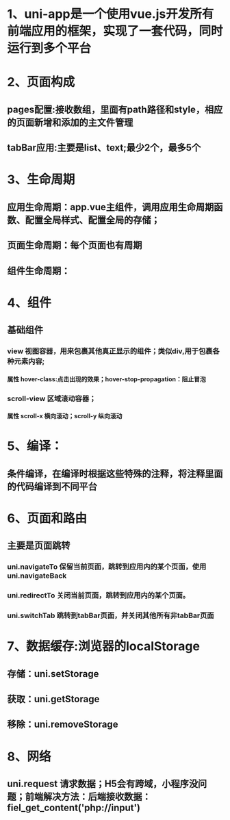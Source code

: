
# 1、uni-app是一个使用vue.js开发所有前端应用的框架，实现了一套代码，同时运行到多个平台

# 2、页面构成
## pages配置:接收数组，里面有path路径和style，相应的页面新增和添加的主文件管理
## tabBar应用:主要是list、text;最少2个，最多5个

# 3、生命周期
## 应用生命周期：app.vue主组件，调用应用生命周期函数、配置全局样式、配置全局的存储；
## 页面生命周期：每个页面也有周期
## 组件生命周期：

# 4、组件
## 基础组件
### view 视图容器，用来包裹其他真正显示的组件；类似div,用于包裹各种元素内容;
#### 属性 hover-class:点击出现的效果；hover-stop-propagation：阻止冒泡
### scroll-view 区域滚动容器；
#### 属性 scroll-x 横向滚动；scroll-y 纵向滚动

# 5、编译：
## 条件编译，在编译时根据这些特殊的注释，将注释里面的代码编译到不同平台

# 6、页面和路由
## 主要是页面跳转
### uni.navigateTo 保留当前页面，跳转到应用内的某个页面，使用uni.navigateBack
### uni.redirectTo 关闭当前页面，跳转到应用内的某个页面。
### uni.switchTab 跳转到tabBar页面，并关闭其他所有非tabBar页面

# 7、数据缓存:浏览器的localStorage
## 存储：uni.setStorage
## 获取：uni.getStorage
## 移除：uni.removeStorage

# 8、网络
## uni.request 请求数据；H5会有跨域，小程序没问题；前端解决方法：后端接收数据：fiel_get_content('php://input')




















